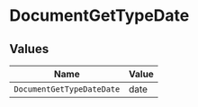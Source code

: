 # DocumentGetTypeDate


## Values

| Name                      | Value                     |
| ------------------------- | ------------------------- |
| `DocumentGetTypeDateDate` | date                      |